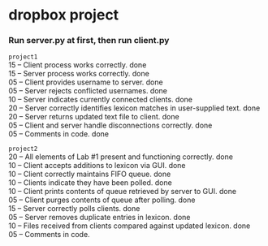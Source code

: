 # dropbox project
### Run server.py at first, then run client.py

`project1`<br>
15 – Client process works correctly. done <br>
15 – Server process works correctly. done <br>
05 – Client provides username to server. done <br>
05 – Server rejects conflicted usernames. done <br>
10 – Server indicates currently connected clients. done <br>
20 – Server correctly identifies lexicon matches in user-supplied text. done <br>
20 – Server returns updated text file to client. done <br>
05 – Client and server handle disconnections correctly. done <br>
05 – Comments in code. done <br>

`project2`<br>
20 – All elements of Lab #1 present and functioning correctly. done <br>
10 – Client accepts additions to lexicon via GUI. done <br>
10 – Client correctly maintains FIFO queue. done <br>
10 – Clients indicate they have been polled. done <br>
10 – Client prints contents of queue retrieved by server to GUI. done <br> 
05 – Client purges contents of queue after polling. done <br>
15 – Server correctly polls clients. done <br>
05 – Server removes duplicate entries in lexicon. done <br>
10 – Files received from clients compared against updated lexicon. done <br>
05 – Comments in code. <br>